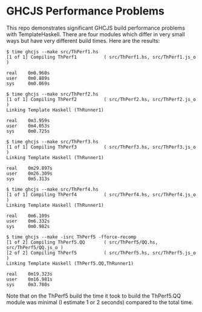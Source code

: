 # GHCJS Performance Problems

This repo demonstrates significant GHCJS build performance problems with
TemplateHaskell.  There are four modules which differ in very small ways but
have very different build times.  Here are the results:

    $ time ghcjs --make src/ThPerf1.hs                                                                                                                                                                                                                                                           
    [1 of 1] Compiling ThPerf1          ( src/ThPerf1.hs, src/ThPerf1.js_o )
    
    real    0m0.960s
    user    0m0.889s
    sys     0m0.069s
    
    $ time ghcjs --make src/ThPerf2.hs                                                                                                                                                                                                                                                           
    [1 of 1] Compiling ThPerf2          ( src/ThPerf2.hs, src/ThPerf2.js_o )
    Linking Template Haskell (ThRunner1)
    
    real    0m3.959s
    user    0m4.053s
    sys     0m0.725s
    
    $ time ghcjs --make src/ThPerf3.hs                                                                                                                                                                                                                                                           
    [1 of 1] Compiling ThPerf3          ( src/ThPerf3.hs, src/ThPerf3.js_o )
    Linking Template Haskell (ThRunner1)
    
    real    0m29.897s
    user    0m26.309s
    sys     0m5.313s
    
    $ time ghcjs --make src/ThPerf4.hs                                                                                                                                                                                                                                                           
    [1 of 1] Compiling ThPerf4          ( src/ThPerf4.hs, src/ThPerf4.js_o )
    Linking Template Haskell (ThRunner1)
    
    real    0m6.109s
    user    0m6.332s
    sys     0m0.982s
    
    $ time ghcjs --make -isrc ThPerf5 -fforce-recomp
    [1 of 2] Compiling ThPerf5.QQ       ( src/ThPerf5/QQ.hs, src/ThPerf5/QQ.js_o )
    [2 of 2] Compiling ThPerf5          ( src/ThPerf5.hs, src/ThPerf5.js_o )
    Linking Template Haskell (ThPerf5.QQ,ThRunner1)
    
    real    0m19.323s
    user    0m16.981s
    sys     0m3.780s

Note that on the ThPerf5 build the time it took to build the ThPerf5.QQ module
was minimal (I estimate 1 or 2 seconds) compared to the total time.
